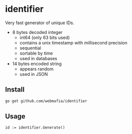 # identifier
Very fast generator of unique IDs.

- 8 bytes decoded integer
  - int64 (only 63 bits used)
  - contains a unix timestamp with millisecond precision
  - sequential
  - sortable by time
  - used in databases
- 14 bytes encoded string
  - appears random
  - used in JSON

## Install
```sh
go get github.com/webmafia/identifier
```

## Usage
```
id := identifier.Generate()
```